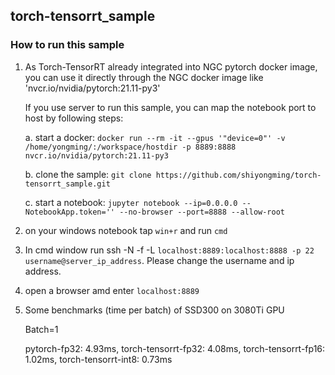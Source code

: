 ## torch-tensorrt_sample

### How to run this sample
1. As Torch-TensorRT already integrated into NGC pytorch docker image, you can use it directly through the NGC docker image like 'nvcr.io/nvidia/pytorch:21.11-py3'

    If you use server to run this sample, you can map the notebook port to host by following steps:
   
    a. start a docker: `docker run --rm -it --gpus '"device=0"' -v /home/yongming/:/workspace/hostdir -p 8889:8888 nvcr.io/nvidia/pytorch:21.11-py3`
   
    b. clone the sample: `git clone https://github.com/shiyongming/torch-tensorrt_sample.git`
   
    c. start a notebook: `jupyter notebook --ip=0.0.0.0 --NotebookApp.token='' --no-browser --port=8888 --allow-root`



2. on your windows notebook tap `win+r` and run `cmd`


3. In cmd window run ssh -N -f -L `localhost:8889:localhost:8888 -p 22 username@server_ip_address`. Please change the username and ip address.


4. open a browser amd enter `localhost:8889` 
   

5. Some benchmarks (time per batch) of SSD300 on 3080Ti GPU

   Batch=1
   
   pytorch-fp32: 4.93ms, torch-tensorrt-fp32: 4.08ms, torch-tensorrt-fp16: 1.02ms, torch-tensorrt-int8: 0.73ms 